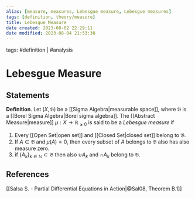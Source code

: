 ```yaml
---
alias: [measure, measures, Lebesgue measure, Lebesgue measures]
tags: [definition, theory/measure]
title: Lebesgue Measure
date created: 2023-08-02 22:29:11
date modified: 2023-08-04 21:53:30
---
```


tags: #definition | #analysis

# Lebesgue Measure

## Statements

**Definition**. Let $(X,\mathfrak{B}$) be a [[Sigma Algebra|measurable space]], where $\mathfrak{B}$ is a [[Borel Sigma Algebra|Borel sigma algebra]]. The [[Abstract Measure|measure]] $\mu:X\to\mathbb{R}_{\geq0}$ is said to be a _Lebesgue measure_ if
1. Every [[Open Set|open set]] and [[Closed Set|closed set]] belong to $\mathfrak{B}$.
2. If $A\in\mathfrak{B}$ and $\mu(A)=0$, then every subset of $A$ belongs to $\mathfrak{B}$ also has also measure zero.
3. if $\{A_k\}_{k\in\mathbb{N}} \subset \mathfrak{B}$ then also $\cup A_k$ and $\cap A_k$ belong to $\mathfrak{B}$.

## References

[[Salsa S. - Partial Differential Equations in Action|@Sal08, Theorem B.1]]
